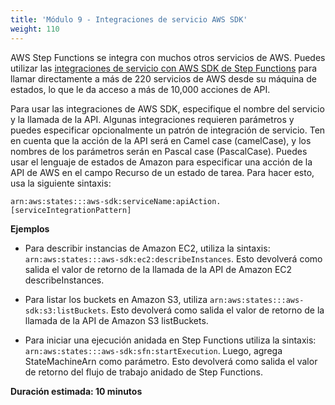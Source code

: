 ```yaml
---
title: 'Módulo 9 - Integraciones de servicio AWS SDK'
weight: 110
---
```


AWS Step Functions se integra con muchos otros servicios de AWS. Puedes utilizar las [integraciones de servicio con AWS SDK de Step Functions](https://docs.aws.amazon.com/step-functions/latest/dg/supported-services-awssdk.html) para llamar directamente a más de 220 servicios de AWS desde su máquina de estados, lo que le da acceso a más de 10,000 acciones de API.

Para usar las integraciones de AWS SDK, especifique el nombre del servicio y la llamada de la API. Algunas integraciones requieren parámetros y puedes especificar opcionalmente un patrón de integración de servicio. Ten en cuenta que la acción de la API será en Camel case (camelCase), y los nombres de los parámetros serán en Pascal case (PascalCase). Puedes usar el lenguaje de estados de Amazon para especificar una acción de la API de AWS en el campo Recurso de un estado de tarea. Para hacer esto, usa la siguiente sintaxis:

`arn:aws:states:::aws-sdk:serviceName:apiAction.[serviceIntegrationPattern]`

**Ejemplos**

- Para describir instancias de Amazon EC2, utiliza la sintaxis: `arn:aws:states:::aws-sdk:ec2:describeInstances`. Esto devolverá como salida el valor de retorno de la llamada de la API de Amazon EC2 describeInstances.

- Para listar los buckets en Amazon S3, utiliza `arn:aws:states:::aws-sdk:s3:listBuckets`. Esto devolverá como salida el valor de retorno de la llamada de la API de Amazon S3 listBuckets.

- Para iniciar una ejecución anidada en Step Functions utiliza la sintaxis: `arn:aws:states:::aws-sdk:sfn:startExecution`. Luego, agrega StateMachineArn como parámetro. Esto devolverá como salida el valor de retorno del flujo de trabajo anidado de Step Functions.

**Duración estimada: 10 minutos**

